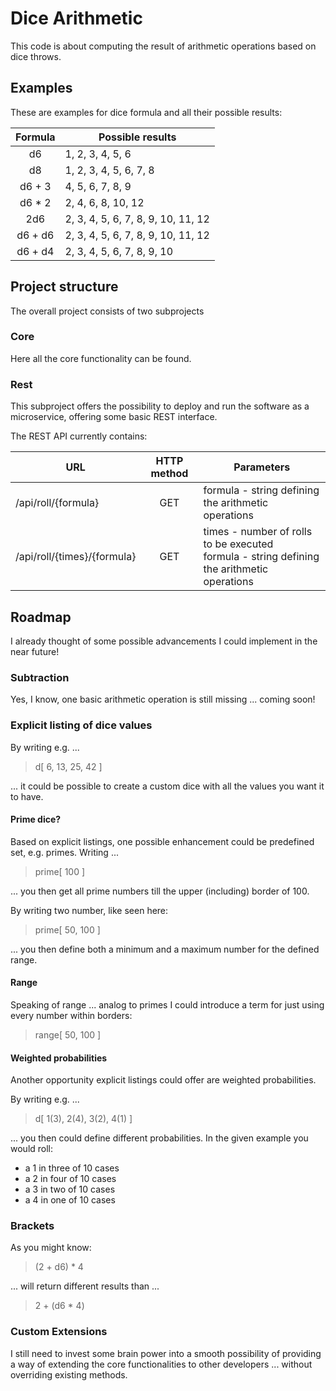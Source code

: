 Dice Arithmetic
===
This code is about computing the result of arithmetic operations based on dice throws.

Examples
---
These are examples for dice formula and all their possible results:

| Formula | Possible results |
| :---: | --- | 
| d6 | 1, 2, 3, 4, 5, 6 |
| d8 | 1, 2, 3, 4, 5, 6, 7, 8 |
| d6 + 3 | 4, 5, 6, 7, 8, 9 |
| d6 * 2 | 2, 4, 6, 8, 10, 12 |
| 2d6 | 2, 3, 4, 5, 6, 7, 8, 9, 10, 11, 12 |
| d6 + d6 | 2, 3, 4, 5, 6, 7, 8, 9, 10, 11, 12 |
| d6 + d4 | 2, 3, 4, 5, 6, 7, 8, 9, 10 |

Project structure
---
The overall project consists of two subprojects

### Core
Here all the core functionality can be found.

### Rest
This subproject offers the possibility to deploy and run the software as a microservice, offering some basic REST interface.

The REST API currently contains:

| URL | HTTP method | Parameters |
| --- | :---: | --- |
| /api/roll/{formula} | GET | formula - string defining the arithmetic operations |
| /api/roll/{times}/{formula} | GET | times - number of rolls to be executed <br> formula - string defining the arithmetic operations |

Roadmap
---
I already thought of some possible advancements I could implement in the near future!

### Subtraction
Yes, I know, one basic arithmetic operation is still missing ... coming soon! 

### Explicit listing of dice values
By writing e.g. ...
> d[ 6, 13, 25, 42 ]

... it could be possible to create a custom dice with all the values you want it to have.

#### Prime dice?
Based on explicit listings, one possible enhancement could be predefined set, e.g. primes.
Writing ...
> prime[ 100 ]

... you then get all prime numbers till the upper (including) border of 100.

By writing two number, like seen here:
> prime[ 50, 100 ]

... you then define both a minimum and a maximum number for the defined range.

#### Range
Speaking of range ... analog to primes I could introduce a term for just using every number within borders:
> range[ 50, 100 ]

#### Weighted probabilities
Another opportunity explicit listings could offer are weighted probabilities.

By writing e.g. ...
> d[ 1(3), 2(4), 3(2), 4(1) ]

... you then could define different probabilities.
In the given example you would roll:
* a 1 in three of 10 cases
* a 2 in four of 10 cases
* a 3 in two of 10 cases
* a 4 in one of 10 cases

### Brackets
As you might know:
> (2 + d6) * 4

... will return different results than ...
> 2 + (d6 * 4)

### Custom Extensions
I still need to invest some brain power into a smooth possibility of providing a way of extending the core functionalities to other developers ... without overriding existing methods.
